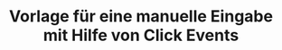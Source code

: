 ---
layout: article
title: Vorlage für eine manuelle Eingabe mit Hilfe von Click Events
description: 
  - Mit Peakboard können Sie sogenannte Click Events erstellen. In diesem Template bietet es die Möglichkeit, unterschiedliche Werte durch einen Klick auf die rechte "+"-Schaltfläche zu verändern.
lang: de
weight: 500
isDraft: false
ref: Input_Board
category:
  - Interaktion
  - Scripting
image: Input_Board_EN.png
download: Input_Board_EN.pbmx
overview_description:
overview_benefits:
overview_data_sources:
---